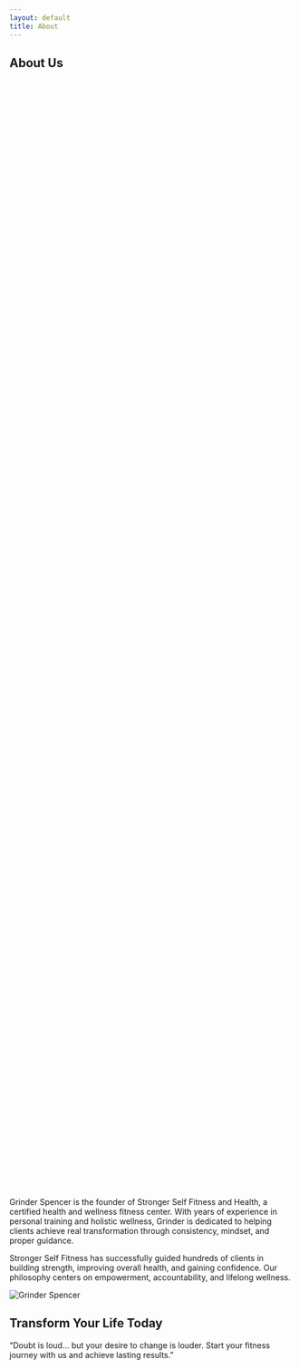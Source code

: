 ```yaml
---
layout: default
title: About
---
```


<!-- About Hero -->
<section class="hero d-flex align-items-center text-center text-white" style="background: url('{{ '/assets/images/about-bg.jpg' | relative_url }}') no-repeat center center/cover; height:50vh;">
  <div class="container">
    <h1>About Us</h1>
  </div>
</section>

<!-- Owner Section -->
<section class="py-5">
  <div class="container">
    <div class="row align-items-center">
      <div class="col-md-6">
        <p>
          Grinder Spencer is the founder of Stronger Self Fitness and Health, a certified health and wellness fitness center. With years of experience in personal training and holistic wellness, Grinder is dedicated to helping clients achieve real transformation through consistency, mindset, and proper guidance.
        </p>
        <p>
          Stronger Self Fitness has successfully guided hundreds of clients in building strength, improving overall health, and gaining confidence. Our philosophy centers on empowerment, accountability, and lifelong wellness.
        </p>
      </div>
      <div class="col-md-6">
        <img src="{{ '/assets/images/owner.jpg' | relative_url }}" class="img-fluid" alt="Grinder Spencer">
      </div>
    </div>
  </div>
</section>

<!-- Additional Motivational Copy -->
<section class="py-5 bg-light text-center">
  <div class="container">
    <h2>Transform Your Life Today</h2>
    <p>“Doubt is loud… but your desire to change is louder. Start your fitness journey with us and achieve lasting results.”</p>
  </div>
</section>
